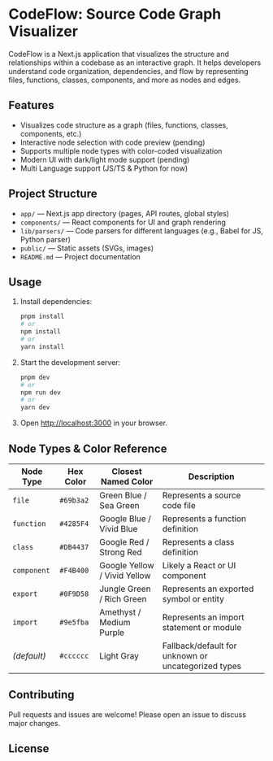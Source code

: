 # CodeFlow: Source Code Graph Visualizer

CodeFlow is a Next.js application that visualizes the structure and relationships within a codebase as an interactive graph. It helps developers understand code organization, dependencies, and flow by representing files, functions, classes, components, and more as nodes and edges.

## Features
- Visualizes code structure as a graph (files, functions, classes, components, etc.)
- Interactive node selection with code preview (pending)
- Supports multiple node types with color-coded visualization
- Modern UI with dark/light mode support (pending)
- Multi Language support (JS/TS & Python for now)
## Project Structure
- `app/` — Next.js app directory (pages, API routes, global styles)
- `components/` — React components for UI and graph rendering
- `lib/parsers/` — Code parsers for different languages (e.g., Babel for JS, Python parser)
- `public/` — Static assets (SVGs, images)
- `README.md` — Project documentation

## Usage
1. Install dependencies:
   ```bash
   pnpm install
   # or
   npm install
   # or
   yarn install
   ```
2. Start the development server:
   ```bash
   pnpm dev
   # or
   npm run dev
   # or
   yarn dev
   ```
3. Open [http://localhost:3000](http://localhost:3000) in your browser.

## Node Types & Color Reference

| **Node Type** | **Hex Color** | **Closest Named Color**      | **Description**                                     |
| ------------- | ------------- | ---------------------------- | --------------------------------------------------- |
| `file`        | `#69b3a2`     | Green Blue / Sea Green       | Represents a source code file                       |
| `function`    | `#4285F4`     | Google Blue / Vivid Blue     | Represents a function definition                    |
| `class`       | `#DB4437`     | Google Red / Strong Red      | Represents a class definition                       |
| `component`   | `#F4B400`     | Google Yellow / Vivid Yellow | Likely a React or UI component                      |
| `export`      | `#0F9D58`     | Jungle Green / Rich Green    | Represents an exported symbol or entity             |
| `import`      | `#9e5fba`     | Amethyst / Medium Purple     | Represents an import statement or module            |
| *(default)*   | `#cccccc`     | Light Gray                   | Fallback/default for unknown or uncategorized types |

## Contributing
Pull requests and issues are welcome! Please open an issue to discuss major changes.

## License
